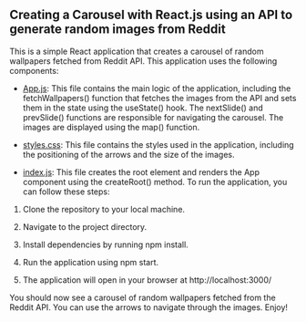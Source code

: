 ## Creating a Carousel with React.js using an API to generate random images from Reddit
This is a simple React application that creates a carousel of random wallpapers fetched from Reddit API. This application uses the following components:
* [App.js](https://github.com/Nightburnn/React-projects/blob/main/image-slider/App.js): This file contains the main logic of the application, including the fetchWallpapers() function that fetches the images from the API and sets them in the state using the useState() hook. The nextSlide() and prevSlide() functions are responsible for navigating the carousel. The images are displayed using the map() function.

* [styles.css](https://github.com/Nightburnn/React-projects/blob/main/image-slider/styles.css): This file contains the styles used in the application, including the positioning of the arrows and the size of the images.

* [index.js](https://github.com/Nightburnn/React-projects/blob/main/image-slider/index.js): This file creates the root element and renders the App component using the createRoot() method.
To run the application, you can follow these steps:
1. Clone the repository to your local machine.

2. Navigate to the project directory.

3. Install dependencies by running npm install.

4. Run the application using npm start.

5. The application will open in your browser at http://localhost:3000/

You should now see a carousel of random wallpapers fetched from the Reddit API. You can use the arrows to navigate through the images. Enjoy!
